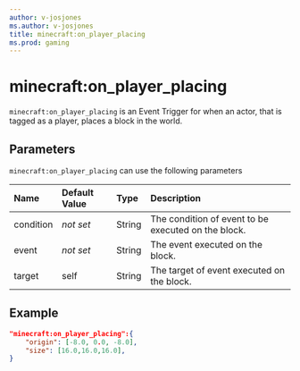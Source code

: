 ```yaml
---
author: v-josjones
ms.author: v-josjones
title: minecraft:on_player_placing
ms.prod: gaming
---
```


# minecraft:on_player_placing

`minecraft:on_player_placing` is an Event Trigger for when an actor, that is tagged as a player, places a block in the world.

## Parameters

`minecraft:on_player_placing` can use the following parameters

|Name |Default Value  |Type  |Description  |
|:----------|:----------|:----------|:----------|
|condition|*not set* | String|  The condition of event to be executed on the block. |
|event|*not set* | String|  The event executed on the block. |
| target| self| String| The target of event executed on the block. |

## Example

```json
"minecraft:on_player_placing":{
    "origin": [-8.0, 0.0, -8.0],
    "size": [16.0,16.0,16.0],
}
```
